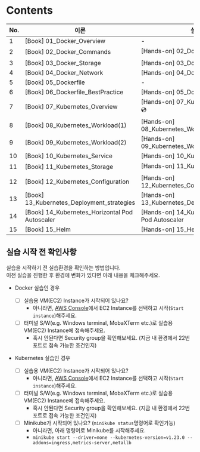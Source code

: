 # Contents

| No. | 이론                                                          | 실습                                                 |
| --- | ----------------------------------------------------------- | -------------------------------------------------- |
| 1   | [Book] 01_Docker_Overview                                   | -                                                  |
| 2   | [Book] 02_Docker_Commands                                   | [Hands-on] 02_Docker_Commands 💿                   |
| 3   | [Book] 03_Docker_Storage                                    | [Hands-on] 03_Docker_Storage                       |
| 4   | [Book] 04_Docker_Network                                    | [Hands-on] 04_Docker_Network                       |
| 5   | [Book] 05_Dockerfile                                        | -                                                  |
| 6   | [Book] 06_Dockerfile_BestPractice                           | [Hands-on] 05_Dockerfile                           |
| 7   | [Book] 07_Kubernetes_Overview                               | [Hands-on] 07_Kubernetes_Overview 💿               |
| 8   | [Book] 08_Kubernetes_Workload(1)                            | [Hands-on] 08_Kubernetes_Workload(1)               |
| 9   | [Book] 09_Kubernetes_Workload(2)                            | [Hands-on] 09_Kubernetes_Workload(2)               |
| 10  | [Book] 10_Kubernetes_Service                                | [Hands-on] 10_Kubernetes_Service                   |
| 11  | [Book] 11_Kubernetes_Storage                                | [Hands-on] 11_Kubernetes_Storage 💿                |
| 12  | [Book] 12_Kubernetes_Configuration                          | [Hands-on] 12_Kubernetes_Configuration             |
| 13  | [Book] 13_Kubernetes_Deployment_strategies                  | [Hands-on] 13_Kubernetes_Deployment_strategies     |
| 14  | [Book] 14_Kubernetes_Horizontal Pod Autoscaler              | [Hands-on] 14_Kubernetes_Horizontal Pod Autoscaler |
| 15  | [Book] 15_Helm                                              | [Hands-on] 15_Helm                                 |

## 실습 시작 전 확인사항

실습을 시작하기 전 실습환경을 확인하는 방법입니다.  
이전 실습을 진행한 후 환경에 변화가 있다면 아래 내용을 체크해주세요.

- Docker 실습인 경우
  
  - [ ] 실습용 VM(EC2) Instance가 시작되어 있나요?
    - 아니라면, [AWS Console](https://aws.amazon.com/console/)에서 EC2 Instance를 선택하고 시작(`Start instance`)해주세요.
  - [ ] 터미널 S/W(e.g. Windows terminal, MobaXTerm etc.)로 실습용 VM(EC2) Instance에 접속해주세요.
    - 혹시 안된다면 Security group을 확인해보세요. (지금 내 환경에서 22번 포트로 접속 가능한 조건인지)

- Kubernetes 실습인 경우
  
  - [ ] 실습용 VM(EC2) Instance가 시작되어 있나요?
    - 아니라면, [AWS Console](https://aws.amazon.com/console/)에서 EC2 Instance를 선택하고 시작(`Start instance`)해주세요.
  - [ ] 터미널 S/W(e.g. Windows terminal, MobaXTerm etc.)로 실습용 VM(EC2) Instance에 접속해주세요.
    - 혹시 안된다면 Security group을 확인해보세요. (지금 내 환경에서 22번 포트로 접속 가능한 조건인지)
  - [ ] Minikube가 시작되어 있나요? (`minikube status`명령어로 확인가능)
    - 아니라면, 아래 명령어로 Minikube를 시작해주세요.
    - `minikube start --driver=none --kubernetes-version=v1.23.0 --addons=ingress,metrics-server,metallb`
